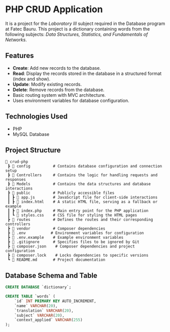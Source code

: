 # PHP CRUD Application

It is a project for the *Laboratory III* subject required in the Database program at Fatec Bauru. This project is a dictionary containing words from the following subjects: *Data Structures, Statistics, and Fundamentals of Networks*.

## Features

- **Create**: Add new records to the database.
- **Read**: Display the records stored in the database in a structured format (index and show).
- **Update**: Modify existing records.
- **Delete**: Remove records from the database.
- Basic routing system with MVC architecture.
- Uses environment variables for database configuration.

## Technologies Used

- PHP
- MySQL Database

## Project Structure

```
📂 crud-php
 ┣ 📂 config          # Contains database configuration and connection setup
 ┣ 📂 Controllers     # Contains the logic for handling requests and responses
 ┣ 📂 Models          # Contains the data structures and database interactions
 ┣ 📂 public          # Publicly accessible files
 ┃ ┣ 📄 app.js        # JavaScript file for client-side interactions
 ┃ ┣ 📄 index.html    # A static HTML file, serving as a fallback or example
 ┃ ┣ 📄 index.php     # Main entry point for the PHP application
 ┃ ┗ 📄 styles.css    # CSS file for styling the HTML pages
 ┣ 📂 routes          # Defines the routes and their corresponding controllers
 ┣ 📂 vendor          # Composer dependencies
 ┣ 📄 .env           # Environment variables for configuration
 ┣ 📄 .env.example    # Example environment variables
 ┣ 📄 .gitignore      # Specifies files to be ignored by Git
 ┣ 📄 composer.json    # Composer dependencies and project configuration
 ┣ 📄 composer.lock    # Locks dependencies to specific versions
 ┗ 📄 README.md       # Project documentation
```

## Database Schema and Table

```sql
CREATE DATABASE `dictionary`;

CREATE TABLE `words` (
    `id` INT PRIMARY KEY AUTO_INCREMENT,
    `name` VARCHAR(20),
    `translation` VARCHAR(20),
    `subject` VARCHAR(20),
    `context_applied` VARCHAR(255)
);
```
